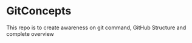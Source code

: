 # GitConcepts
This repo is to create awareness on git command, GitHub Structure and complete overview
